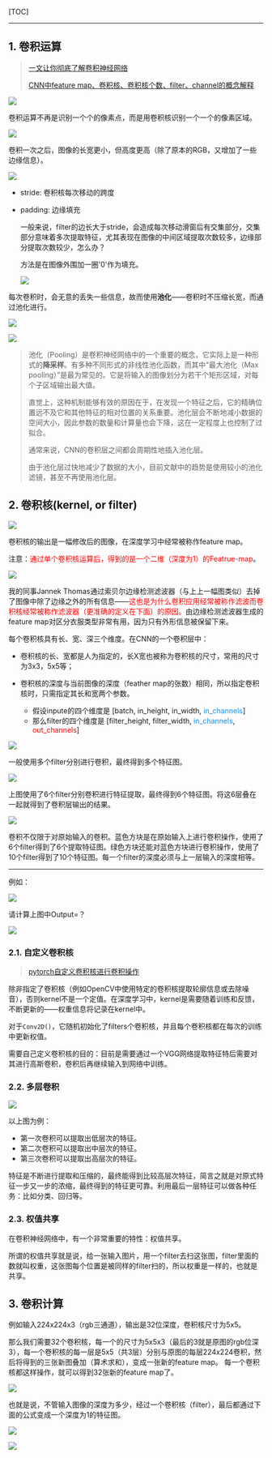 <!--
+++
title       = "深度学习里的卷积运算"
description = "1. 卷积运算; 2. 卷积核(kernel, or filter); 3. 卷积计算"
date        = "2021-12-20"
tags        = []
categories  = ["7-理论知识","71-机器学习"]
series      = []
keywords    = []
weight      = 3
toc         = true
draft       = false
+++ -->

[TOC]

___

## 1. 卷积运算

> [一文让你彻底了解卷积神经网络](http://m.elecfans.com/article/666866.html)
>
> [CNN中feature map、卷积核、卷积核个数、filter、channel的概念解释](https://blog.csdn.net/xys430381_1/article/details/82529397)

![](https://img2020.cnblogs.com/blog/2039866/202009/2039866-20200928102526106-1929176729.png) <!-- 卷积/keepng_2019-11-19-11-46-56.png -->

卷积运算不再是识别一个个的像素点，而是用卷积核识别一个一个的像素区域。

![](https://img2020.cnblogs.com/blog/2039866/202009/2039866-20200928102526523-1669187706.jpg) <!-- 卷积/2019-11-18-10-06-50.jpg -->

卷积一次之后，图像的长宽更小，但高度更高（除了原本的RGB，又增加了一些边缘信息）。

![](https://img2020.cnblogs.com/blog/2039866/202009/2039866-20200928102526867-1356618151.jpg) <!-- 卷积/2019-11-18-10-07-39.jpg -->

+ stride: 卷积核每次移动的跨度

+ padding: 边缘填充

    一般来说，filter的边长大于stride，会造成每次移动滑窗后有交集部分，交集部分意味着多次提取特征，尤其表现在图像的中间区域提取次数较多，边缘部分提取次数较少，怎么办？

    方法是在图像外围加一圈'0'作为填充。

    ![](https://img2020.cnblogs.com/blog/2039866/202009/2039866-20200928102527086-1805125980.png) <!-- 卷积/keepng_2019-11-22-10-11-24.png -->

每次卷积时，会无意的丢失一些信息，故而使用**池化**——卷积时不压缩长宽，而通过池化进行。

![](https://img2020.cnblogs.com/blog/2039866/202009/2039866-20200928102527365-1492319689.jpg) <!-- 卷积/2019-11-18-10-07-50.jpg -->

![](https://img2020.cnblogs.com/blog/2039866/202009/2039866-20200928102527575-1527682828.jpg) <!-- 卷积/2019-11-22-10-04-20.jpg -->

> 池化（Pooling）是卷积神经网络中的一个重要的概念，它实际上是一种形式的**降采样**。有多种不同形式的非线性池化函数，而其中“最大池化（Max pooling）”是最为常见的。它是将输入的图像划分为若干个矩形区域，对每个子区域输出最大值。
>
> 直觉上，这种机制能够有效的原因在于，在发现一个特征之后，它的精确位置远不及它和其他特征的相对位置的关系重要。池化层会不断地减小数据的空间大小，因此参数的数量和计算量也会下降，这在一定程度上也控制了过拟合。
>
> 通常来说，CNN的卷积层之间都会周期性地插入池化层。
>
> 由于池化层过快地减少了数据的大小，目前文献中的趋势是使用较小的池化滤镜，甚至不再使用池化层。

## 2. 卷积核(kernel, or filter)

![](https://img2020.cnblogs.com/blog/2039866/202009/2039866-20200928102527787-214578023.png) <!-- 卷积/keepng_2019-11-22-11-14-01.png -->

卷积核的输出是一幅修改后的图像，在深度学习中经常被称作feature map。

注意：<font color=#FF0000>通过单个卷积核运算后，得到的是一个二维（深度为1）的Featrue-map</font>。

![](https://img2020.cnblogs.com/blog/2039866/202009/2039866-20200928102528050-462278683.png) <!-- 卷积/keepng_2019-11-22-11-18-58.png -->

我的同事Jannek Thomas通过索贝尔边缘检测滤波器（与上上一幅图类似）去掉了图像中除了边缘之外的所有信息——<font color=#FF0000>这也是为什么卷积应用经常被称作滤波而卷积核经常被称作滤波器（更准确的定义在下面）的原因。</font>由边缘检测滤波器生成的feature map对区分衣服类型非常有用，因为只有外形信息被保留下来。

每个卷积核具有长、宽、深三个维度。在CNN的一个卷积层中：

* 卷积核的长、宽都是人为指定的，长X宽也被称为卷积核的尺寸，常用的尺寸为3x3，5x5等；
* 卷积核的深度与当前图像的深度（feather map的张数）相同，所以指定卷积核时，只需指定其长和宽两个参数。

    * 假设inpute的四个维度是 \[batch, in_height, in_width, <font color=#108ee9>in_channels</font>\]
    * 那么filter的四个维度是 \[filter_height, filter_width, <font color=#108ee9>in_channels</font>, <font color=#FF0000>out_channels</font>\]

![](https://img2020.cnblogs.com/blog/2039866/202009/2039866-20200928102528553-1340059843.gif) <!-- 卷积/2019-11-22-09-43-41.gif -->

一般使用多个filter分别进行卷积，最终得到多个特征图。

![](https://img2020.cnblogs.com/blog/2039866/202009/2039866-20200928102528991-2111441738.jpg) <!-- 卷积/2019-11-22-10-05-44.jpg -->

上图使用了6个filter分别卷积进行特征提取，最终得到6个特征图。将这6层叠在一起就得到了卷积层输出的结果。

![](https://img2020.cnblogs.com/blog/2039866/202009/2039866-20200928102529207-1412370188.jpg) <!-- 卷积/2019-11-22-11-08-35.jpg -->

卷积不仅限于对原始输入的卷积。蓝色方块是在原始输入上进行卷积操作，使用了6个filter得到了6个提取特征图。绿色方块还能对蓝色方块进行卷积操作，使用了10个filter得到了10个特征图。每一个filter的深度必须与上一层输入的深度相等。

---
例如：

![](https://img2020.cnblogs.com/blog/2039866/202009/2039866-20200928102529425-111187417.jpg) <!-- 卷积/2019-11-22-10-14-21.jpg -->

请计算上图中Output=？

![](https://img2020.cnblogs.com/blog/2039866/202009/2039866-20200928102529633-1565375834.jpg) <!-- 卷积/2019-11-22-10-14-40.jpg -->

### 2.1. 自定义卷积核

> [pytorch自定义卷积核进行卷积操作](https://blog.csdn.net/lyl771857509/article/details/84113177)

除非指定了卷积核（例如OpenCV中使用特定的卷积核提取轮廓信息或去除噪音），否则kernel不是一个定值。在深度学习中，kernel是需要随着训练和反馈，不断更新的——权重信息将记录在kernel中。

对于`Conv2D()`，它随机初始化了filters个卷积核，并且每个卷积核都在每次的训练中更新权值。

需要自己定义卷积核的目的：目前是需要通过一个VGG网络提取特征特后需要对其进行高斯卷积，卷积后再继续输入到网络中训练。

### 2.2. 多层卷积

![](https://img2020.cnblogs.com/blog/2039866/202009/2039866-20200928102529849-1461730313.png) <!-- 卷积/keepng_2019-11-22-09-58-22.png -->

以上图为例：

* 第一次卷积可以提取出低层次的特征。
* 第二次卷积可以提取出中层次的特征。
* 第三次卷积可以提取出高层次的特征。

特征是不断进行提取和压缩的，最终能得到比较高层次特征，简言之就是对原式特征一步又一步的浓缩，最终得到的特征更可靠。利用最后一层特征可以做各种任务：比如分类、回归等。

### 2.3. 权值共享

在卷积神经网络中，有一个非常重要的特性：权值共享。

所谓的权值共享就是说，给一张输入图片，用一个filter去扫这张图，filter里面的数就叫权重，这张图每个位置是被同样的filter扫的，所以权重是一样的，也就是共享。

## 3. 卷积计算

例如输入224x224x3（rgb三通道），输出是32位深度，卷积核尺寸为5x5。

那么我们需要32个卷积核，每一个的尺寸为5x5x3（最后的3就是原图的rgb位深3），每一个卷积核的每一层是5x5（共3层）分别与原图的每层224x224卷积，然后将得到的三张新图叠加（算术求和），变成一张新的feature map。 每一个卷积核都这样操作，就可以得到32张新的feature map了。

![](https://img2020.cnblogs.com/blog/2039866/202009/2039866-20200928102530115-1190021316.jpg) <!-- 卷积/2019-11-22-10-28-18.jpg -->

也就是说，不管输入图像的深度为多少，经过一个卷积核（filter），最后都通过下面的公式变成一个深度为1的特征图。

![](https://img2020.cnblogs.com/blog/2039866/202009/2039866-20200928102530366-1722920468.png) <!-- 卷积/keepng_2019-11-22-10-24-57.png -->

![](https://img2020.cnblogs.com/blog/2039866/202009/2039866-20200928102530634-1710678151.png) <!-- 卷积/keepng_2019-11-22-11-06-31.png -->
